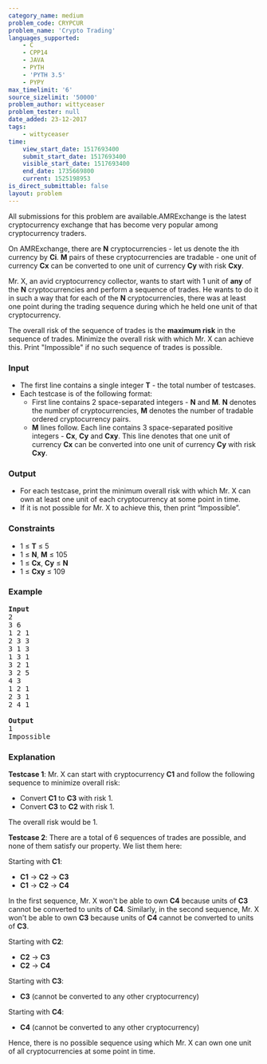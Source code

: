 ```yaml
---
category_name: medium
problem_code: CRYPCUR
problem_name: 'Crypto Trading'
languages_supported:
    - C
    - CPP14
    - JAVA
    - PYTH
    - 'PYTH 3.5'
    - PYPY
max_timelimit: '6'
source_sizelimit: '50000'
problem_author: wittyceaser
problem_tester: null
date_added: 23-12-2017
tags:
    - wittyceaser
time:
    view_start_date: 1517693400
    submit_start_date: 1517693400
    visible_start_date: 1517693400
    end_date: 1735669800
    current: 1525198953
is_direct_submittable: false
layout: problem
---
```

All submissions for this problem are available.AMRExchange is the latest cryptocurrency exchange that has become very popular among cryptocurrency traders.

On AMRExchange, there are **N** cryptocurrencies - let us denote the ith currency by **Ci**. **M** pairs of these cryptocurrencies are tradable - one unit of currency **Cx** can be converted to one unit of currency **Cy** with risk **Cxy**.

Mr. X, an avid cryptocurrency collector, wants to start with 1 unit of **any** of the **N** cryptocurrencies and perform a sequence of trades. He wants to do it in such a way that for each of the **N** cryptocurrencies, there was at least one point during the trading sequence during which he held one unit of that cryptocurrency.

The overall risk of the sequence of trades is the **maximum risk** in the sequence of trades. Minimize the overall risk with which Mr. X can achieve this. Print "Impossible" if no such sequence of trades is possible.

### Input

- The first line contains a single integer **T** - the total number of testcases.
- Each testcase is of the following format: 
  - First line contains 2 space-separated integers - **N** and **M**. **N** denotes the number of cryptocurrencies, **M** denotes the number of tradable ordered cryptocurrency pairs.
  - **M** lines follow. Each line contains 3 space-separated positive integers - **Cx**, **Cy** and **Cxy**. This line denotes that one unit of currency **Cx** can be converted into one unit of currency **Cy** with risk **Cxy**.

### Output

- For each testcase, print the minimum overall risk with which Mr. X can own at least one unit of each cryptocurrency at some point in time.
- If it is not possible for Mr. X to achieve this, then print “Impossible”.

### Constraints

- 1 ≤ **T** ≤ 5
- 1 ≤ **N**, **M** ≤ 105
- 1 ≤ **Cx**, **Cy** ≤ **N**
- 1 ≤ **Cxy** ≤ 109

### Example

<pre>
<b>Input</b>
2
3 6
1 2 1
2 3 3
3 1 3
1 3 1
3 2 1
3 2 5
4 3
1 2 1
2 3 1
2 4 1

<b>Output</b>
1
Impossible
</pre>
### Explanation

**Testcase 1**: Mr. X can start with cryptocurrency **C1** and follow the following sequence to minimize overall risk:

- Convert **C1** to **C3** with risk 1.
- Convert **C3** to **C2** with risk 1.

 The overall risk would be 1.

**Testcase 2**: There are a total of 6 sequences of trades are possible, and none of them satisfy our property. We list them here:

 Starting with **C1**:

- **C1** -> **C2** -> **C3**
- **C1** -> **C2** -> **C4**

 In the first sequence, Mr. X won't be able to own **C4** because units of **C3** cannot be converted to units of **C4**. Similarly, in the second sequence, Mr. X won't be able to own **C3** because units of **C4** cannot be converted to units of **C3**.

 Starting with **C2**:

- **C2** -> **C3**
- **C2** -> **C4**

Starting with **C3**:

- **C3** (cannot be converted to any other cryptocurrency)

Starting with **C4**:

- **C4** (cannot be converted to any other cryptocurrency)

Hence, there is no possible sequence using which Mr. X can own one unit of all cryptocurrencies at some point in time.
